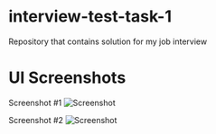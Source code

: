 # interview-test-task-1

Repository that contains solution for my job interview

# UI Screenshots

Screenshot #1
![Screenshot](https://imgur.com/SspWo1p)

Screenshot #2
![Screenshot](https://imgur.com/VWwKa9D)

